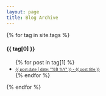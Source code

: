 ```yaml
---
layout: page
title: Blog Archive
---
```


{% for tag in site.tags %}
  <h4>{{ tag[0] }}</h4>
  <ul>
    {% for post in tag[1] %}
      <li><font size=1><a href="{{ post.url }}">{{ post.date | date: "%B %Y" }} - {{ post.title }}</a></font></li>
    {% endfor %}
  </ul>
{% endfor %}
